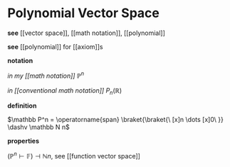 # Polynomial Vector Space

**see** [[vector space]], [[math notation]], [[polynomial]]

**see** [[polynomial]] for [[axiom]]s

**notation**

_in my [[math notation]]_ $\mathbb P^n$

_in [[conventional math notation]]_ $P_n(\mathbb R)$

**definition**

$\mathbb P^n = \operatorname{span} \braket{\braket{\ [x]n \dots [x]0\ }} \dashv \mathbb N n$

**properties**

$(\mathbb P^n \vdash \mathbb F) \dashv \mathbb N n$, see [[function vector space]]
